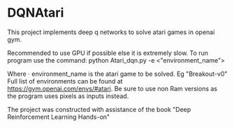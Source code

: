 # DQNAtari

This project implements deep q networks to solve atari games in openai gym.

Recommended to use GPU if possible else it is extremely slow.
To run program use the command: python Atari_dqn.py -e <"environment_name">

Where 
  ⋅ environment_name is the atari game to be solved. Eg "Breakout-v0" Full list of environments can be found at https://gym.openai.com/envs/#atari. 
  Be sure to use non Ram versions as the program uses pixels as inputs instead.
  
  
The project was constructed with assistance of the book "Deep Reinforcement Learning Hands-on"
